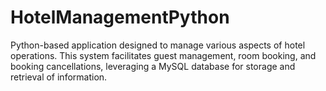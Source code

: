 # HotelManagementPython
Python-based application designed to manage various aspects of hotel operations. This system facilitates guest management, room booking, and booking cancellations, leveraging a MySQL database for storage and retrieval of information.
